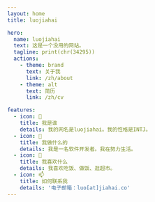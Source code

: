 ```yaml
---
layout: home
title: luojiahai

hero:
  name: luojiahai
  text: 这是一个没用的网站。
  tagline: print(chr(34295))
  actions:
    - theme: brand
      text: 关于我
      link: /zh/about
    - theme: alt
      text: 简历
      link: /zh/cv

features:
  - icon: 🤔
    title: 我是谁
    details: 我的网名是luojiahai。我的性格是INTJ。
  - icon: 🔭
    title: 我做什么的
    details: 我是一名软件开发者。我在努力生活。
  - icon: 🌱
    title: 我喜欢什么
    details: 我喜欢吃饭、做饭、逛超市。
  - icon: 📫
    title: 如何联系我
    details: '电子邮箱：luo[at]jiahai.co'
---
```

